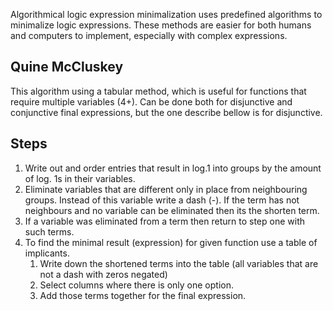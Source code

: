 Algorithmical logic expression minimalization uses predefined algorithms to minimalize logic expressions. These methods are easier for both humans and computers to implement, especially with complex expressions.
## Quine McCluskey
This algorithm using a tabular method, which is useful for functions that require multiple variables (4+). Can be done both for disjunctive and conjunctive final expressions, but the one describe bellow is for disjunctive.
## Steps
1. Write out and order entries that result in log.1 into groups by the amount of log. 1s in their variables.
2. Eliminate variables that are different only in place from neighbouring groups. Instead of this variable write a dash (-). If the term has not neighbours and no variable can be eliminated then its the shorten term.
3. If a variable was eliminated from a term then return to step one with such terms.
4. To find the minimal result (expression) for given function use a table of implicants.
	1. Write down the shortened terms into the table (all variables that are not a dash with zeros negated)
	2. Select columns where there is only one option.
	3. Add those terms together for the final expression.